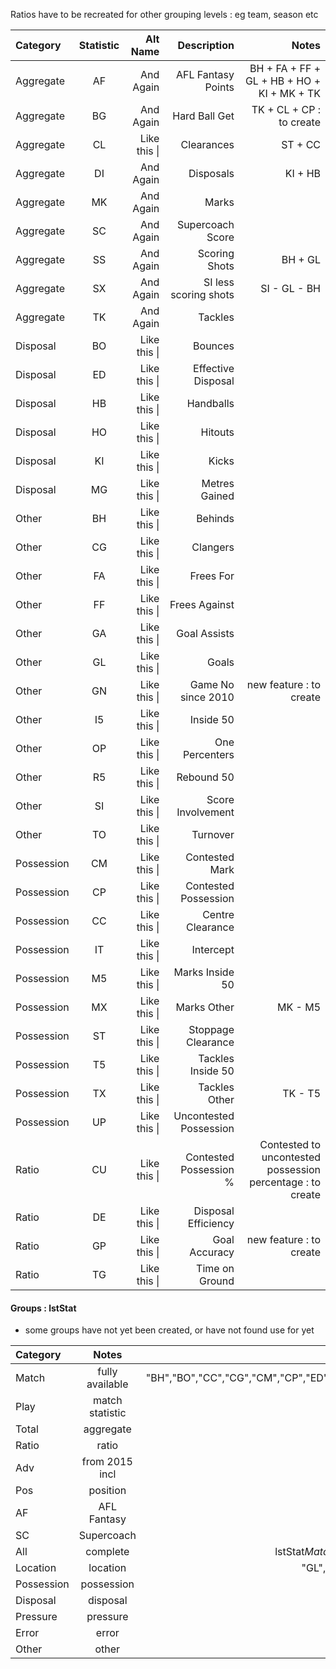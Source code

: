 Ratios have to be recreated for other grouping levels : eg team, season etc


| Category       | Statistic    | Alt Name     | Description            | Notes  |
| :------------- | :----------: | -----------: | ---------------------: | -----------: |
| Aggregate      | AF           | And Again    | AFL Fantasy Points     | BH + FA + FF + GL + HB + HO + KI + MK + TK |
| Aggregate      | BG           | And Again    | Hard Ball Get          | TK + CL + CP : to create |
| Aggregate      | CL           | Like this \| | Clearances             | ST + CC |
| Aggregate      | DI           | And Again    | Disposals              | KI + HB |
| Aggregate      | MK           | And Again    | Marks                  | |
| Aggregate      | SC           | And Again    | Supercoach Score       | |
| Aggregate      | SS           | And Again    | Scoring Shots          | BH + GL |
| Aggregate      | SX           | And Again    | SI less scoring shots  | SI - GL - BH |
| Aggregate      | TK           | And Again    | Tackles                | |
| Disposal       | BO           | Like this \| | Bounces                | |
| Disposal       | ED           | Like this \| | Effective Disposal     | |
| Disposal       | HB           | Like this \| | Handballs              | |
| Disposal       | HO           | Like this \| | Hitouts                | |
| Disposal       | KI           | Like this \| | Kicks                  | |
| Disposal       | MG           | Like this \| | Metres Gained          | |
| Other          | BH           | Like this \| | Behinds                | |
| Other          | CG           | Like this \| | Clangers               | |
| Other          | FA           | Like this \| | Frees For              | |
| Other          | FF           | Like this \| | Frees Against          | |
| Other          | GA           | Like this \| | Goal Assists           | |
| Other          | GL           | Like this \| | Goals                  | |
| Other          | GN           | Like this \| | Game No since 2010     | new feature : to create |
| Other          | I5           | Like this \| | Inside 50              | |
| Other          | OP           | Like this \| | One Percenters         | |
| Other          | R5           | Like this \| | Rebound 50             | |
| Other          | SI           | Like this \| | Score Involvement      | |
| Other          | TO           | Like this \| | Turnover               | |
| Possession     | CM           | Like this \| | Contested Mark         | |
| Possession     | CP           | Like this \| | Contested Possession   | |
| Possession     | CC           | Like this \| | Centre Clearance       | |
| Possession     | IT           | Like this \| | Intercept              | |
| Possession     | M5           | Like this \| | Marks Inside 50        | |
| Possession     | MX           | Like this \| | Marks Other            | MK - M5 |
| Possession     | ST           | Like this \| | Stoppage Clearance     | |
| Possession     | T5           | Like this \| | Tackles Inside 50      | |
| Possession     | TX           | Like this \| | Tackles Other          | TK - T5 |
| Possession     | UP           | Like this \| | Uncontested Possession | |
| Ratio          | CU           | Like this \| | Contested Possession % | Contested to uncontested possession percentage : to create |
| Ratio          | DE           | Like this \| | Disposal Efficiency    |  |
| Ratio          | GP           | Like this \| | Goal Accuracy          | new feature : to create |
| Ratio          | TG           | Like this \| | Time on Ground         |  |
 

#### Groups : lstStat 
* some groups have not yet been created, or have not found use for yet  

| Category       | Notes            | Statistic       | 
| :------------- | :--------------: | :----------: | 
| Match          | fully available  | "BH","BO","CC","CG","CM","CP","ED","FA","FF","GA","GL","HB","HO","I5","IT","KI","M5","MG","MX","OP","R5","SX","ST","T5","TX","TO","UP" |
| Play           | match statistic  | "Played","GN","TG" |
| Total          | aggregate        | BG","CL","DI","MK","TK","SI","SS" |
| Ratio          | ratio            | "DE","GP","CU" | 
| Adv            | from 2015 incl   | "CC","IT","MG","SX","ST","T5","TX","TO" |    
| Pos            | position         | "DEF","FOR","MID","RUC" | 
| AF             | AFL Fantasy      | "AF","AF.Price","AF.Value","AF.Score" | 
| SC             | Supercoach       | "SC","SC.Price","SC.Value","SC.Score" | 
| All            | complete         | lstStat$Match,lstStat$Play,lstStat$Total,lstStat$Adv,lstStat$Ratio,lstStat$Pos,lstStat$AF,lstStat$SC | 
| Location       | location         | "GL","BH","I5","M5","T5","GA","SI","SX","SS","ST","CC","CL","TX","MX","R5" | 
| Possession     | possession       | "MX","M5","TX","T5","CP","UP","CM","IT" | 
| Disposal       | disposal         | "HO","KI","HB","GL","BH","MG","ED","BO" | 
| Pressure       | pressure         | "CM","CP","TX","T5","HO","CC","ST" | 
| Error          | error            | "CG","FA" | 
| Other          | other            | "TO","FF","OP","SX","GA" | 

  
